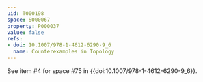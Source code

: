 ```yaml
---
uid: T000198
space: S000067
property: P000037
value: false
refs:
- doi: 10.1007/978-1-4612-6290-9_6
  name: Counterexamples in Topology
---
```


See item #4 for space #75 in {{doi:10.1007/978-1-4612-6290-9_6}}.
